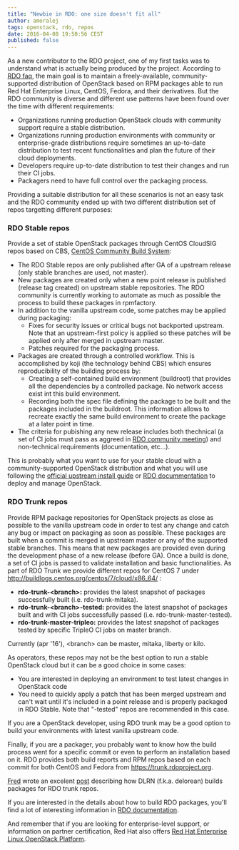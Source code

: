 ```yaml
---
title: "Newbie in RDO: one size doesn't fit all"
author: amoralej
tags: openstack, rdo, repos
date: 2016-04-08 19:50:56 CEST
published: false
---
```


As a new contributor to the RDO project, one of my first tasks was to understand what is actually being produced by the project. According to [RDO faq](https://www.rdoproject.org/rdo/faq/), the main goal is to maintain a freely-available, community-supported distribution of OpenStack based on RPM packages able to run Red Hat Enterprise Linux, CentOS, Fedora, and their derivatives. But the RDO community is diverse and different use patterns have been found over the time with different requirements:

- Organizations running production OpenStack clouds with community support require a stable distribution.
- Organizations running production environments with community or enterprise-grade distributions require sometimes an up-to-date distribution to test recent functionalities and plan the future of their cloud deployments.
- Developers require up-to-date distribution to test their changes and run their CI jobs.
- Packagers need to have full control over the packaging process.

Providing a suitable distribution for all these scenarios is not an easy task and the RDO community ended up with two different distribution set of repos targetting different purposes:

### RDO Stable repos
Provide a set of stable OpenStack packages through CentOS CloudSIG repos based on CBS, [CentOS Community Build System](https://wiki.centos.org/HowTos/CommunityBuildSystem):

- The RDO Stable repos are only published after GA of a upstream release (only stable branches are used, not master).
- New packages are created only when a new point release is published (release tag created) on upstream stable repositories. The RDO community is currently working to automate as much as possible the process to build these packages in rpmfactory.
- In addition to the vanilla upstream code, some patches may be applied during packaging:
  - Fixes for security issues or critical bugs not backported upstream. Note that an upstream-first policy is applied so these patches will be applied only after merged in upstream master.
  - Patches required for the packaging process.
- Packages are created through a controlled workflow. This is accomplished by koji (the technology behind CBS) which ensures reproducibility of the building process by:
  - Creating a self-contained build environment (buildroot) that provides all the dependencies by a controlled package. No network access exist int this build environment.
  - Recording both the spec file defining the package to be built and the packages included in the buildroot. This information allows to recreate exactly the same build environment to create the package at a later point in time.
- The criteria for pubishing any new release includes both thechnical (a set of CI jobs must pass as aggreed in [RDO community meeting](https://meetbot.fedoraproject.org/rdo/2016-04-06/rdo_meeting_%282016-04-06%29.2016-04-06-15.00.html)) and non-technical requirements (documentation, etc...).

This is probably what you want to use for your stable cloud with a community-supported OpenStack distribution and what you will use following the [official upstream install guide](http://docs.openstack.org/mitaka/install-guide-rdo/environment-packages.html) or [RDO docummentation](https://www.rdoproject.org/install/) to deploy and manage OpenStack.


### RDO Trunk repos
Provide RPM package repositories for OpenStack projects as close as possible to the vanilla upstream code in order to test any change and catch any bug or impact on packaging as soon as possible. These packages are built when a commit is merged in upstream master or any of the supported stable branches. This means that new packages are provided even during the development phase of a new release (before GA). Once a build is done, a set of CI jobs is passed to validate installation and basic functionalities. As part of RDO Trunk we provide different repos for CentOS 7 under http://buildlogs.centos.org/centos/7/cloud/x86_64/ :

- **rdo-trunk-&lt;branch>:** provides the latest snapshot of packages successfully built (i.e. rdo-trunk-mitaka).
- **rdo-trunk-&lt;branch>-tested:** provides the latest snapshot of packages built and with CI jobs successfully passed (i.e. rdo-trunk-master-tested).
- **rdo-trunk-master-tripleo:** provides the latest snapshot of packages tested by specific TripleO CI jobs on master branch.

Currently (apr '16'), &lt;branch> can be master, mitaka, liberty or kilo.

As operators, these repos may not be the best option to run a stable OpenStack cloud but it can be a good choice in some cases:
- You are interested in deploying an environment to test latest changes in OpenStack code
- You need to quickly apply a patch that has been merged upstream and can't wait until it's included in a point release and is properly packaged in RDO Stable. Note that "-tested" repos are recommended in this case.

If you are a OpenStack developer, using RDO trunk may be a good option to build your environments with latest vanilla upstream code.

Finally, if you are a packager, you probably want to know how the build process went for a specific commit or even to perform an installation based on it. RDO provides both build reports and RPM repos based on each commit for both CentOS and Fedora from https://trunk.rdoproject.org.

[Fred](http://blogs.rdoproject.org/author/fred) wrote an excelent [post](http://blogs.rdoproject.org/7834/delorean-openstack-packages-from-the-future) describing how DLRN (f.k.a. delorean) builds packages for RDO trunk repos.

If you are interested in the details about how to build RDO packages, you'll find a lot of interesting information in [RDO documentation](https://www.rdoproject.org/documentation/packaging/).

And remember that if you are looking for enterprise-level support, or information on partner certification, Red Hat also offers [Red Hat Enterprise Linux OpenStack Platform](https://redhat.com/openstack).
